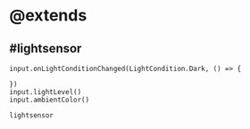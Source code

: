 # @extends
## #lightsensor

```cards
input.onLightConditionChanged(LightCondition.Dark, () => {

})
input.lightLevel()
input.ambientColor()
```

```package
lightsensor
```
